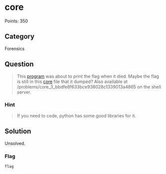 # core
Points: 350

## Category
Forensics

## Question
>This [program](files/print) was about to print the flag when it died. Maybe the flag is still in this [core](files/core) file that it dumped? Also available at /problems/core_3_bbdfe8f633bce938028c1339013a4865 on the shell server. 

### Hint
>If you need to code, python has some good libraries for it.

## Solution
Unsolved.

### Flag
`flag`
